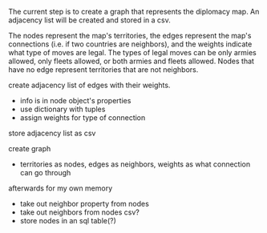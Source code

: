 
The current step is to create a graph that represents the diplomacy map. An adjacency list will be created and stored in a csv. 

The nodes represent the map's territories, the edges represent the map's connections (i.e. if two countries are neighbors), and the weights indicate what type of moves are legal. The types of legal moves can be only armies allowed, only fleets allowed, or both armies and fleets allowed.  Nodes that have no edge represent territories that are not neighbors. 




create adjacency list of edges with their weights.
- info is in node object's properties
- use dictionary with tuples
- assign weights for type of connection 

store adjacency list as csv

create graph 
- territories as nodes, edges as neighbors, weights as what connection can go through






afterwards for my own memory
- take out neighbor property from nodes
- take out neighbors from nodes csv?
- store nodes in an sql table(?)